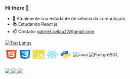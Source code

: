 ### Hi there 👋
- 🔭 Atualmente sou estudante de ciência da computação
- 📚 Estudando React js 
- 📫 Contato: gabriel.avilaa27@gmail.com

[![Top Langs](https://github-readme-stats.vercel.app/api/top-langs/?username=gabrielavila27&theme=dark)](https://github.com/gabrielavila27/github-readme-stats)

<div style="display: inline_block">
  <img align="center" alt="HTML" height="30" width="40" src="https://raw.githubusercontent.com/devicons/devicon/master/icons/html5/html5-original.svg">
  <img align="center" alt="CSS" height="30" width="40" src="https://raw.githubusercontent.com/devicons/devicon/master/icons/css3/css3-original.svg">
  <img align="center" alt="Javascript" height="30" width="40" src="https://raw.githubusercontent.com/devicons/devicon/master/icons/javascript/javascript-plain.svg">
  <img align="center" alt="React" height="30" width="40" src="https://raw.githubusercontent.com/devicons/devicon/master/icons/react/react-original.svg">
  <img align="center" alt="Python" height="30" width="40" src="https://raw.githubusercontent.com/devicons/devicon/master/icons/python/python-original.svg">
  <img align="center" alt="Java" height="30" width="40" src="https://cdn.jsdelivr.net/gh/devicons/devicon@latest/icons/java/java-original.svg">
  <img align="center" alt="PostgreSQL" height="30" width="40" src="https://cdn.jsdelivr.net/gh/devicons/devicon@latest/icons/postgresql/postgresql-original.svg">  
</div>

##

<div>
  <a href='gabriel.avilaa27@gmail.com' rel='external'> <img src='https://img.shields.io/badge/Gmail-D14836?style=for-the-badge&logo=gmail&logoColor=white'/> </a>
  <a href='https://www.linkedin.com/in/gabriel-avila-10a077218' rel='external'> <img src='https://img.shields.io/badge/LinkedIn-0077B5?style=for-the-badge&logo=linkedin&logoColor=white'/> </a>
  <a href='https://github.com/gabrielavila27' rel='external'> <img src='https://img.shields.io/badge/GitHub-100000?style=for-the-badge&logo=github&logoColor=white'/> </a>
</div>


